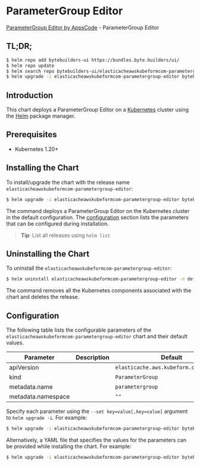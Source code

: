 # ParameterGroup Editor

[ParameterGroup Editor by AppsCode](https://byte.builders) - ParameterGroup Editor

## TL;DR;

```bash
$ helm repo add bytebuilders-ui https://bundles.byte.builders/ui/
$ helm repo update
$ helm search repo bytebuilders-ui/elasticacheawskubeformcom-parametergroup-editor --version=v0.4.18
$ helm upgrade -i elasticacheawskubeformcom-parametergroup-editor bytebuilders-ui/elasticacheawskubeformcom-parametergroup-editor -n default --create-namespace --version=v0.4.18
```

## Introduction

This chart deploys a ParameterGroup Editor on a [Kubernetes](http://kubernetes.io) cluster using the [Helm](https://helm.sh) package manager.

## Prerequisites

- Kubernetes 1.20+

## Installing the Chart

To install/upgrade the chart with the release name `elasticacheawskubeformcom-parametergroup-editor`:

```bash
$ helm upgrade -i elasticacheawskubeformcom-parametergroup-editor bytebuilders-ui/elasticacheawskubeformcom-parametergroup-editor -n default --create-namespace --version=v0.4.18
```

The command deploys a ParameterGroup Editor on the Kubernetes cluster in the default configuration. The [configuration](#configuration) section lists the parameters that can be configured during installation.

> **Tip**: List all releases using `helm list`

## Uninstalling the Chart

To uninstall the `elasticacheawskubeformcom-parametergroup-editor`:

```bash
$ helm uninstall elasticacheawskubeformcom-parametergroup-editor -n default
```

The command removes all the Kubernetes components associated with the chart and deletes the release.

## Configuration

The following table lists the configurable parameters of the `elasticacheawskubeformcom-parametergroup-editor` chart and their default values.

|     Parameter      | Description |                      Default                       |
|--------------------|-------------|----------------------------------------------------|
| apiVersion         |             | <code>elasticache.aws.kubeform.com/v1alpha1</code> |
| kind               |             | <code>ParameterGroup</code>                        |
| metadata.name      |             | <code>parametergroup</code>                        |
| metadata.namespace |             | <code>""</code>                                    |


Specify each parameter using the `--set key=value[,key=value]` argument to `helm upgrade -i`. For example:

```bash
$ helm upgrade -i elasticacheawskubeformcom-parametergroup-editor bytebuilders-ui/elasticacheawskubeformcom-parametergroup-editor -n default --create-namespace --version=v0.4.18 --set apiVersion=elasticache.aws.kubeform.com/v1alpha1
```

Alternatively, a YAML file that specifies the values for the parameters can be provided while
installing the chart. For example:

```bash
$ helm upgrade -i elasticacheawskubeformcom-parametergroup-editor bytebuilders-ui/elasticacheawskubeformcom-parametergroup-editor -n default --create-namespace --version=v0.4.18 --values values.yaml
```

